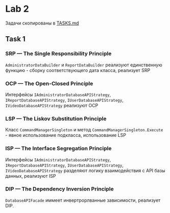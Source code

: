 # Lab 2

Задачи скопированы в [TASKS.md](./TASKS.md)

## Task 1

### SRP — The Single Responsibility Principle

`AdministratorDataBuilder` и `ReportDataBuilder` реализуют единственную функцию - сборку соответствующего дата класса, реализует SRP

### OCP — The Open-Closed Principle

Интерфейсы `IAdministratorDatabaseAPIStrategy`, `IReportDatabaseAPIStrategy`, `IUserDatabaseAPIStrategy`, `IVideoDatabaseAPIStrategy`
реализуют OCP

### LSP — The Liskov Substitution Principle

Класс `CommandManagerSingleton` и метод `CommandManagerSingleton.Execute` - явное использование подкласса, использование LSP

### ISP — The Interface Segregation Principle

Интерфейсы `IAdministratorDatabaseAPIStrategy`, `IReportDatabaseAPIStrategy`, `IUserDatabaseAPIStrategy`, `IVideoDatabaseAPIStrategy`
разделяют логику взаимодействия с API базы данных, реализуют ISP

### DIP — The Dependency Inversion Principle

`DatabaseAPIFacade` иммеет инвертрорлванные зависимости, реализует DIP.
